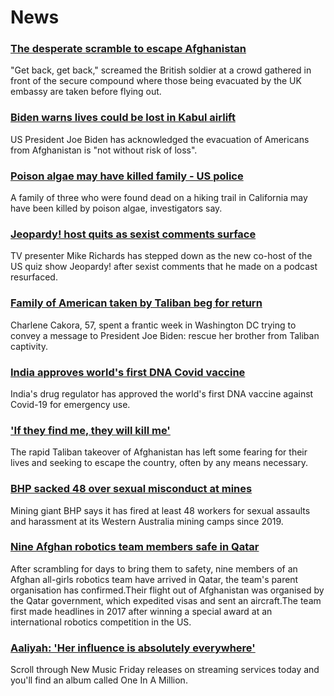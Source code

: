 # News
### [The desperate scramble to escape Afghanistan](https://www.bbc.com/news/world-asia-58286000)
"Get back, get back," screamed the British soldier at a crowd gathered in front of the secure compound where those being evacuated by the UK embassy are taken before flying out. 
### [Biden warns lives could be lost in Kabul airlift](https://www.bbc.com/news/world-us-canada-58285923)
US President Joe Biden has acknowledged the evacuation of Americans from Afghanistan is "not without risk of loss".
### [Poison algae may have killed family - US police](https://www.bbc.com/news/world-us-canada-58288482)
A family of three who were found dead on a hiking trail in California may have been killed by poison algae, investigators say.
### [Jeopardy! host quits as sexist comments surface](https://www.bbc.com/news/world-us-canada-58285996)
TV presenter Mike Richards has stepped down as the new co-host of the US quiz show Jeopardy! after sexist comments that he made on a podcast resurfaced. 
### [Family of American taken by Taliban beg for return](https://www.bbc.com/news/world-us-canada-58276062)
Charlene Cakora, 57, spent a frantic week in Washington DC trying to convey a message to President Joe Biden: rescue her brother from Taliban captivity.
### [India approves world's first DNA Covid vaccine](https://www.bbc.com/news/world-asia-india-57774294)
India's drug regulator has approved the world's first DNA vaccine against Covid-19 for emergency use. 
### ['If they find me, they will kill me'](https://www.bbc.com/news/world-asia-58286372)
The rapid Taliban takeover of Afghanistan has left some fearing for their lives and seeking to escape the country, often by any means necessary.
### [BHP sacked 48 over sexual misconduct at mines](https://www.bbc.com/news/world-australia-58278104)
Mining giant BHP says it has fired at least 48 workers for sexual assaults and harassment at its Western Australia mining camps since 2019.
### [Nine Afghan robotics team members safe in Qatar](https://www.bbc.com/news/world-us-canada-58286398)
 After scrambling for days to bring them to safety, nine members of an Afghan all-girls robotics team have arrived in Qatar, the team's parent organisation has confirmed.Their flight out of Afghanistan was organised by the Qatar government, which expedited visas and sent an aircraft.The team first made headlines in 2017 after winning a special award at an international robotics competition in the US.
### [Aaliyah: 'Her influence is absolutely everywhere'](https://www.bbc.com/news/newsbeat-58246480)
Scroll through New Music Friday releases on streaming services today and you'll find an album called One In A Million.
